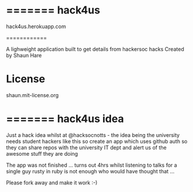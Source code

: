 =======
hack4us
=======

hack4us.herokuapp.com

============

A lighweight application built to get details from hackersoc hacks
Created by Shaun Hare 

License
==============

shaun.mit-license.org

=======
hack4us idea 
=============
Just a hack idea whilst at @hacksocnotts - the idea being the university needs student hackers like this so create an app which uses
github auth so they can share repos with the university IT dept and alert us of the awesome stuff they are doing 

The app was not finished ... turns out 4hrs whilst listening to talks for a single guy rusty in ruby is not enough who would have thought that ... 

Please fork away and make it work :-)





